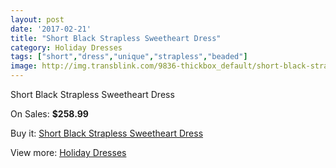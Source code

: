 ```yaml
---
layout: post
date: '2017-02-21'
title: "Short Black Strapless Sweetheart Dress"
category: Holiday Dresses
tags: ["short","dress","unique","strapless","beaded"]
image: http://img.transblink.com/9836-thickbox_default/short-black-strapless-sweetheart-dress.jpg
---
```

Short Black Strapless Sweetheart Dress

On Sales: **$258.99**
<a href="https://www.transblink.com/en/holiday-dresses/3191-short-black-strapless-sweetheart-dress.html"><amp-img layout="responsive" width="600" height="600" src="//img.transblink.com/9836-thickbox_default/short-black-strapless-sweetheart-dress.jpg" alt="Short Black Strapless Sweetheart Dress 0" /></a>
<a href="https://www.transblink.com/en/holiday-dresses/3191-short-black-strapless-sweetheart-dress.html"><amp-img layout="responsive" width="600" height="600" src="//img.transblink.com/9837-thickbox_default/short-black-strapless-sweetheart-dress.jpg" alt="Short Black Strapless Sweetheart Dress 1" /></a>
<a href="https://www.transblink.com/en/holiday-dresses/3191-short-black-strapless-sweetheart-dress.html"><amp-img layout="responsive" width="600" height="600" src="//img.transblink.com/9838-thickbox_default/short-black-strapless-sweetheart-dress.jpg" alt="Short Black Strapless Sweetheart Dress 2" /></a>

Buy it: [Short Black Strapless Sweetheart Dress](https://www.transblink.com/en/holiday-dresses/3191-short-black-strapless-sweetheart-dress.html "Short Black Strapless Sweetheart Dress")

View more: [Holiday Dresses](https://www.transblink.com/en/8-holiday-dresses "Holiday Dresses")